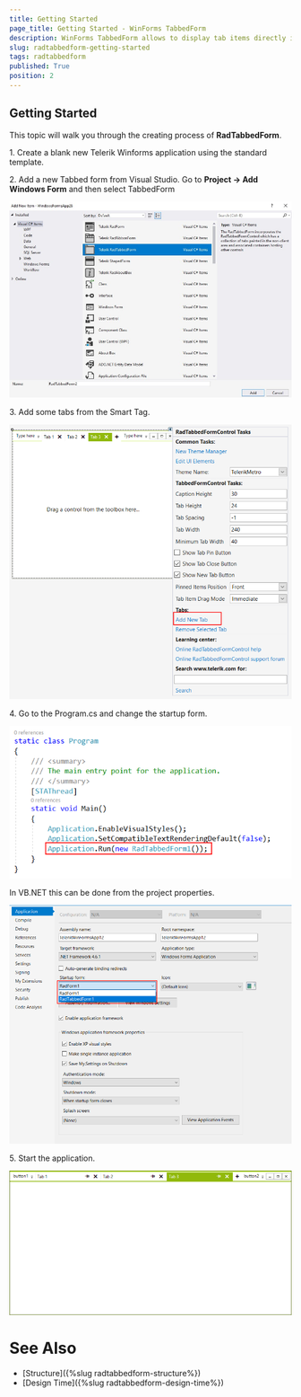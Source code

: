 ```yaml
---
title: Getting Started
page_title: Getting Started - WinForms TabbedForm
description: WinForms TabbedForm allows to display tab items directly in the title bar  
slug: radtabbedform-getting-started
tags: radtabbedform
published: True
position: 2
---
```


## Getting Started

This topic will walk you through the creating process of __RadTabbedForm__.


1\. Create a blank new Telerik Winforms application using the standard template. 

2\. Add a new Tabbed form from Visual Studio. Go to __Project -> Add Windows Form__ and then select TabbedForm

![radtabbedform-getting-started001](images/radtabbedform-getting-started001.jpg)

3\. Add some tabs from the Smart Tag.

![radtabbedform-getting-started002](images/radtabbedform-getting-started002.png)

4\. Go to the Program.cs and change the startup form. 

![radtabbedform-getting-started003](images/radtabbedform-getting-started003.png)

In VB.NET this can be done from the project properties.

![radtabbedform-getting-started004](images/radtabbedform-getting-started004.png)

5\. Start the application. 

![radtabbedform-getting-started005](images/radtabbedform-getting-started005.png)


# See Also

* [Structure]({%slug radtabbedform-structure%})
* [Design Time]({%slug  radtabbedform-design-time%})